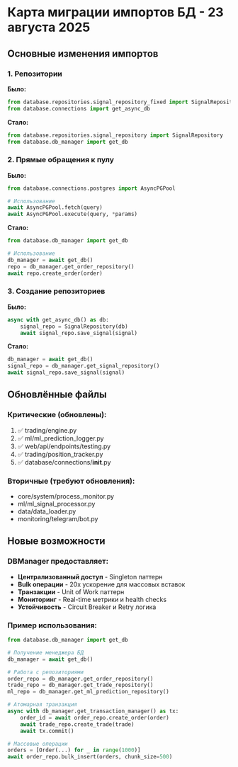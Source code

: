 # Карта миграции импортов БД - 23 августа 2025

## Основные изменения импортов

### 1. Репозитории

**Было:**
```python
from database.repositories.signal_repository_fixed import SignalRepositoryFixed
from database.connections import get_async_db
```

**Стало:**
```python
from database.repositories.signal_repository import SignalRepository
from database.db_manager import get_db
```

### 2. Прямые обращения к пулу

**Было:**
```python
from database.connections.postgres import AsyncPGPool

# Использование
await AsyncPGPool.fetch(query)
await AsyncPGPool.execute(query, *params)
```

**Стало:**
```python
from database.db_manager import get_db

# Использование
db_manager = await get_db()
repo = db_manager.get_order_repository()
await repo.create_order(order)
```

### 3. Создание репозиториев

**Было:**
```python
async with get_async_db() as db:
    signal_repo = SignalRepository(db)
    await signal_repo.save_signal(signal)
```

**Стало:**
```python
db_manager = await get_db()
signal_repo = db_manager.get_signal_repository()
await signal_repo.save_signal(signal)
```

## Обновлённые файлы

### Критические (обновлены):
1. ✅ trading/engine.py
2. ✅ ml/ml_prediction_logger.py
3. ✅ web/api/endpoints/testing.py
4. ✅ trading/position_tracker.py
5. ✅ database/connections/__init__.py

### Вторичные (требуют обновления):
- core/system/process_monitor.py
- ml/ml_signal_processor.py
- data/data_loader.py
- monitoring/telegram/bot.py

## Новые возможности

### DBManager предоставляет:
- **Централизованный доступ** - Singleton паттерн
- **Bulk операции** - 20x ускорение для массовых вставок
- **Транзакции** - Unit of Work паттерн
- **Мониторинг** - Real-time метрики и health checks
- **Устойчивость** - Circuit Breaker и Retry логика

### Пример использования:
```python
from database.db_manager import get_db

# Получение менеджера БД
db_manager = await get_db()

# Работа с репозиториями
order_repo = db_manager.get_order_repository()
trade_repo = db_manager.get_trade_repository()
ml_repo = db_manager.get_ml_prediction_repository()

# Атомарная транзакция
async with db_manager.get_transaction_manager() as tx:
    order_id = await order_repo.create_order(order)
    await trade_repo.create_trade(trade)
    await tx.commit()

# Массовые операции
orders = [Order(...) for _ in range(1000)]
await order_repo.bulk_insert(orders, chunk_size=500)
```